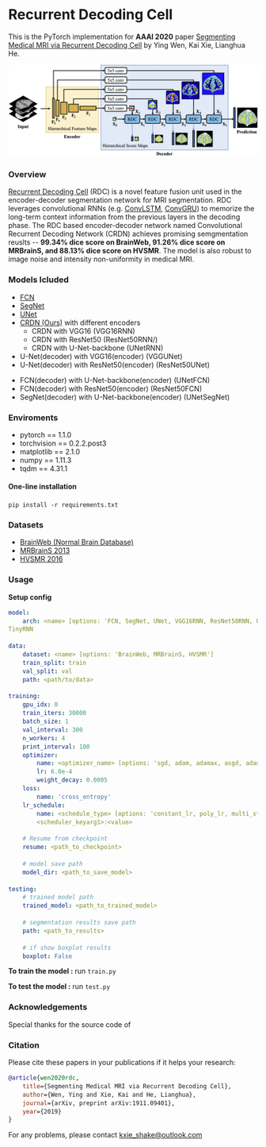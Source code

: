 # Recurrent Decoding Cell
This is the PyTorch implementation for **AAAI 2020** paper [Segmenting Medical MRI via Recurrent Decoding Cell](https://arxiv.org/abs/1911.09401) by Ying Wen, Kai Xie, Lianghua He.

![network](images/network.png)

### Overview
[Recurrent Decoding Cell](https://github.com/shakex/Recurrent-Decoding-Cell) (RDC) is a novel feature fusion unit used in the encoder-decoder segmentation network for MRI segmentation. RDC leverages convolutional RNNs (e.g. [ConvLSTM](https://arxiv.org/abs/1506.04214), [ConvGRU](https://arxiv.org/abs/1706.03458)) to memorize the long-term context information from the previous layers in the decoding phase. The RDC based encoder-decoder network named Convolutional Recurrent Decoding Network (CRDN) achieves promising semgmentation reuslts -- **99.34% dice score on BrainWeb, 91.26% dice score on MRBrainS, and 88.13% dice score on HVSMR**. The model is also robust to image noise and intensity non-uniformity in medical MRI.

### Models Icluded
* [FCN](https://arxiv.org/abs/1411.4038)
* [SegNet](https://arxiv.org/abs/1511.00561)
* [UNet](https://arxiv.org/abs/1505.04597)
* [CRDN (Ours)](https://arxiv.org/abs/1911.09401) with different encoders
    * CRDN with VGG16 (VGG16RNN)
    * CRDN with ResNet50 (ResNet50RNN/)
    * CRDN with U-Net-backbone (UNetRNN)
* U-Net(decoder) with VGG16(encoder) (VGGUNet)
* U-Net(decoder) with ResNet50(encoder) (ResNet50UNet)
- FCN(decoder) with U-Net-backbone(encoder) (UNetFCN)
- FCN(decoder) with ResNet50(encoder) (ResNet50FCN)
- SegNet(decoder) with U-Net-backbone(encoder) (UNetSegNet)

### Enviroments
* pytorch == 1.1.0
* torchvision == 0.2.2.post3
* matplotlib == 2.1.0
* numpy == 1.11.3
* tqdm == 4.31.1

#### One-line installation
`pip install -r requirements.txt`

### Datasets

* [BrainWeb (Normal Brain Database)](https://brainweb.bic.mni.mcgill.ca/brainweb/selection_normal.html)
* [MRBrainS 2013](https://mrbrains13.isi.uu.nl/)
* [HVSMR 2016](http://segchd.csail.mit.edu/data.html)


### Usage
**Setup config**

```yaml
model:
    arch: <name> [options: 'FCN, SegNet, UNet, VGG16RNN, ResNet50RNN, UNetRNN, VGGUNet, ResNet50UNet, UNetFCN, ResNet50FCN, UNetSegNet']
TinyRNN

data:
    dataset: <name> [options: 'BrainWeb, MRBrainS, HVSMR']
    train_split: train
    val_split: val
    path: <path/to/data>

training:
    gpu_idx: 0
    train_iters: 30000
    batch_size: 1
    val_interval: 300
    n_workers: 4
    print_interval: 100
    optimizer:
        name: <optimizer_name> [options: 'sgd, adam, adamax, asgd, adadelta, adagrad, rmsprop']
        lr: 6.0e-4
        weight_decay: 0.0005
    loss:
        name: 'cross_entropy'
    lr_schedule:
        name: <schedule_type> [options: 'constant_lr, poly_lr, multi_step, cosine_annealing, exp_lr']
        <scheduler_keyarg1>:<value>

    # Resume from checkpoint
    resume: <path_to_checkpoint>
    
    # model save path
    model_dir: <path_to_save_model>

testing:
    # trained model path
    trained_model: <path_to_trained_model>

    # segmentation results save path
    path: <path_to_results>
    
    # if show boxplot results
    boxplot: False
```

**To train the model :**
run `train.py`

**To test the model :**
run `test.py`



### Acknowledgements
Special thanks for the source code of 

### Citation
Please cite these papers in your publications if it helps your research:
```bib
@article{wen2020rdc,
    title={Segmenting Medical MRI via Recurrent Decoding Cell},
    author={Wen, Ying and Xie, Kai and He, Lianghua},
    journal={arXiv, preprint arXiv:1911.09401},
    year={2019}
}
```

For any problems, please contact [kxie_shake@outlook.com](mailto:kxie_shake@outlook.com)
